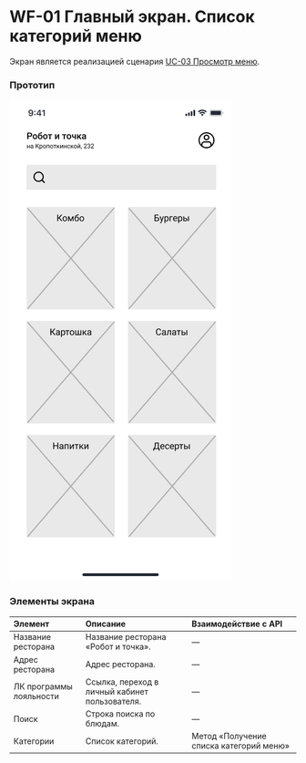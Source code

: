 # WF-01 Главный экран. Список категорий меню

Экран является реализацией сценария [UC-03 Просмотр меню](../requirements/uc03.md). 

### Прототип

![](../img/screen01.png) 

### Элементы экрана

| **Элемент**             | **Описание**                                   | Взаимодействие с API                    |
| :---------------------- | :--------------------------------------------- | :-------------------------------------- |
| Название ресторана      | Название ресторана «Робот и точка».            | —                                       |
| Адрес ресторана         | Адрес ресторана.                               | —                                       |
| ЛК программы лояльности | Ссылка, переход в личный кабинет пользователя. | —                                       |
| Поиск                   | Строка поиска по блюдам.                       | —                                       |
| Категории               | Список категорий.                              | Метод «Получение списка категорий меню» |